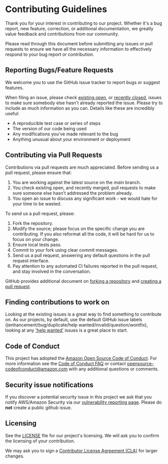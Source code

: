 # Contributing Guidelines 
 
Thank you for your interest in contributing to our project. Whether it's a bug report, new feature, correction, or additional 
documentation, we greatly value feedback and contributions from our community. 
 
Please read through this document before submitting any issues or pull requests to ensure we have all the necessary 
information to effectively respond to your bug report or contribution. 
 
 
## Reporting Bugs/Feature Requests 
 
We welcome you to use the GitHub issue tracker to report bugs or suggest features. 
 
When filing an issue, please check [existing open](https://github.com/aws-solutions/aws-control-tower-customizations/issues), or [recently closed](https://github.com/aws-solutions/aws-control-tower-customizations/issues?q=is%3Aissue+is%3Aclosed), issues to make sure somebody else hasn't already 
reported the issue. Please try to include as much information as you can. Details like these are incredibly useful: 
 
* A reproducible test case or series of steps 
* The version of our code being used 
* Any modifications you've made relevant to the bug 
* Anything unusual about your environment or deployment 
 
 
## Contributing via Pull Requests 
Contributions via pull requests are much appreciated. Before sending us a pull request, please ensure that: 
 
1. You are working against the latest source on the *main* branch. 
2. You check existing open, and recently merged, pull requests to make sure someone else hasn't addressed the problem already. 
3. You open an issue to discuss any significant work - we would hate for your time to be wasted. 
 
To send us a pull request, please: 
 
1. Fork the repository. 
2. Modify the source; please focus on the specific change you are contributing. If you also reformat all the code, it will be hard for us to focus on your change. 
3. Ensure local tests pass. 
4. Commit to your fork using clear commit messages. 
5. Send us a pull request, answering any default questions in the pull request interface. 
6. Pay attention to any automated CI failures reported in the pull request, and stay involved in the conversation. 
 
GitHub provides additional document on [forking a repository](https://help.github.com/articles/fork-a-repo/) and 
[creating a pull request](https://help.github.com/articles/creating-a-pull-request/). 
 
 
## Finding contributions to work on 
Looking at the existing issues is a great way to find something to contribute on. As our projects, by default, use the default GitHub issue labels ((enhancement/bug/duplicate/help wanted/invalid/question/wontfix), looking at any ['help wanted'](https://github.com/aws-solutions/aws-control-tower-customizations/labels/help%20wanted) issues is a great place to start. 
 
 
## Code of Conduct 
This project has adopted the [Amazon Open Source Code of Conduct](https://aws.github.io/code-of-conduct). 
For more information see the [Code of Conduct FAQ](https://aws.github.io/code-of-conduct-faq) or contact 
opensource-codeofconduct@amazon.com with any additional questions or comments. 
 
 
## Security issue notifications 
If you discover a potential security issue in this project we ask that you notify AWS/Amazon Security via our [vulnerability reporting page](http://aws.amazon.com/security/vulnerability-reporting/). Please do **not** create a public github issue. 
 
 
## Licensing 
See the [LICENSE](https://github.com/aws-solutions/aws-control-tower-customizations/blob/main/LICENSE.txt) file for our project's licensing. We will ask you to confirm the licensing of your contribution. 
 
 
We may ask you to sign a [Contributor License Agreement (CLA)](http://en.wikipedia.org/wiki/Contributor_License_Agreement) for larger changes. 